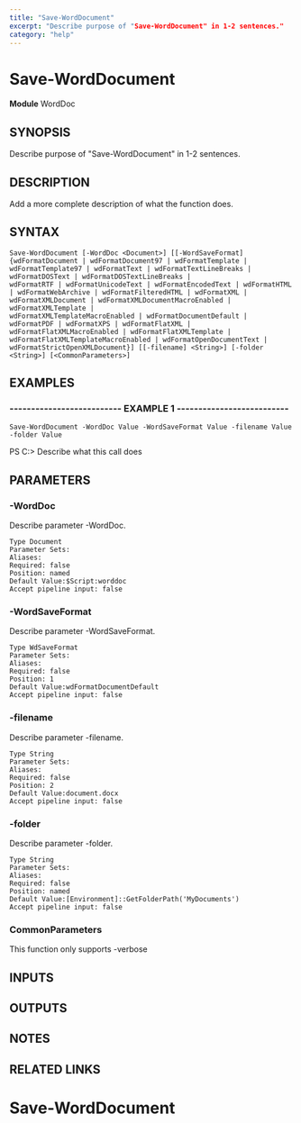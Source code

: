 ```yaml
---
title: "Save-WordDocument"
excerpt: "Describe purpose of "Save-WordDocument" in 1-2 sentences."
category: "help"
---
```


# Save-WordDocument
**Module** WordDoc

## SYNOPSIS
Describe purpose of "Save-WordDocument" in 1-2 sentences.

## DESCRIPTION
Add a more complete description of what the function does.

## SYNTAX

```
Save-WordDocument [-WordDoc <Document>] [[-WordSaveFormat] {wdFormatDocument | wdFormatDocument97 | wdFormatTemplate | wdFormatTemplate97 | wdFormatText | wdFormatTextLineBreaks | wdFormatDOSText | wdFormatDOSTextLineBreaks | 
wdFormatRTF | wdFormatUnicodeText | wdFormatEncodedText | wdFormatHTML | wdFormatWebArchive | wdFormatFilteredHTML | wdFormatXML | wdFormatXMLDocument | wdFormatXMLDocumentMacroEnabled | wdFormatXMLTemplate | 
wdFormatXMLTemplateMacroEnabled | wdFormatDocumentDefault | wdFormatPDF | wdFormatXPS | wdFormatFlatXML | wdFormatFlatXMLMacroEnabled | wdFormatFlatXMLTemplate | wdFormatFlatXMLTemplateMacroEnabled | wdFormatOpenDocumentText | 
wdFormatStrictOpenXMLDocument}] [[-filename] <String>] [-folder <String>] [<CommonParameters>]
```


## EXAMPLES

### -------------------------- EXAMPLE 1 --------------------------


```
Save-WordDocument -WordDoc Value -WordSaveFormat Value -filename Value -folder Value
```
PS C:\>
Describe what this call does

## PARAMETERS

### -WordDoc

Describe parameter -WordDoc.

```
Type Document
Parameter Sets: 
Aliases: 
Required: false
Position: named
Default Value:$Script:worddoc
Accept pipeline input: false
```
### -WordSaveFormat

Describe parameter -WordSaveFormat.

```
Type WdSaveFormat
Parameter Sets: 
Aliases: 
Required: false
Position: 1
Default Value:wdFormatDocumentDefault
Accept pipeline input: false
```
### -filename

Describe parameter -filename.

```
Type String
Parameter Sets: 
Aliases: 
Required: false
Position: 2
Default Value:document.docx
Accept pipeline input: false
```
### -folder

Describe parameter -folder.

```
Type String
Parameter Sets: 
Aliases: 
Required: false
Position: named
Default Value:[Environment]::GetFolderPath('MyDocuments')
Accept pipeline input: false
```
### CommonParameters

This function only supports -verbose

## INPUTS

## OUTPUTS

## NOTES

## RELATED LINKS
# Save-WordDocument
